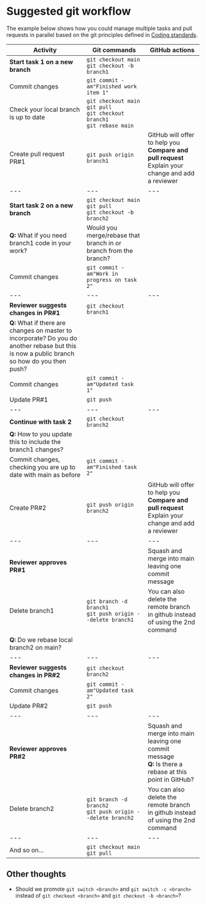 # Suggested git workflow
The example below shows how you could manage multiple tasks and pull requests in parallel based on the git principles defined in
[Coding standards](coding-standards.md "Coding standards").


| Activity | Git commands | GitHub actions |
| -------- | ------------ | -------------- |
| **Start task 1 on a new branch** | `git checkout main`<br>`git checkout -b branch1` ||
| Commit changes | `git commit -am"Finished work item 1"` | |
| Check your local branch is up to date | `git checkout main`<br>`git pull`<br>`git checkout branch1`<br>`git rebase main` | |
| Create pull request PR#1 | `git push origin branch1` | GitHub will offer to help you **Compare and pull request**<br>Explain your change and add a reviewer |
| --- | --- | --- |
| **Start task 2 on a new branch** | `git checkout main`<br>`git pull`<br>`git checkout -b branch2` ||
| **Q:** What if you need branch1 code in your work? | Would you merge/rebase that branch in or branch from the branch?|
| Commit changes | `git commit -am"Work in progress on task 2"` ||
| --- | --- | --- |
| **Reviewer suggests changes in PR#1** | `git checkout branch1` ||
| **Q:** What if there are changes on master to incorporate? Do you do another rebase but this is now a public branch so how do you then push? || 
| Commit changes | `git commit -am"Updated task 1"` ||
| Update PR#1 |`git push` ||
| --- | --- | --- |
| **Continue with task 2** | `git checkout branch2` ||
| **Q:** How to you update this to include the branch1 changes? ||
| Commit changes, checking you are up to date with main as before | `git commit -am"Finished task 2"` ||
| Create PR#2 | `git push origin branch2` | GitHub will offer to help you **Compare and pull request**<br>Explain your change and add a reviewer |
| --- | --- | --- |
| **Reviewer approves PR#1** | | Squash and merge into main leaving one commit message |
| Delete branch1 | `git branch -d branch1`<br>`git push origin --delete branch1` | You can also delete the remote branch in github instead of using the 2nd command |
| **Q:** Do we rebase local branch2 on main? ||
| --- | --- | --- |
| **Reviewer suggests changes in PR#2** | `git checkout branch2` ||
| Commit changes | `git commit -am"Updated task 2"` ||
| Update PR#2 |`git push` ||
| --- | --- | --- |
| **Reviewer approves PR#2** | | Squash and merge into main leaving one commit message<br>**Q:** Is there a rebase at this point in GitHub? |
| Delete branch2 | `git branch -d branch2`<br>`git push origin --delete branch2` | You can also delete the remote branch in github instead of using the 2nd command |
| --- | --- | --- |
| And so on... | `git checkout main`<br>`git pull` ||

## Other thoughts
* Should we promote `git switch <branch>` and `git switch -c <branch>` instead of `git checkout <branch>` and `git checkout -b <branch>`?

